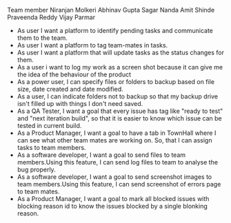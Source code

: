 Team member
Niranjan Molkeri
Abhinav Gupta
Sagar Nanda
Amit Shinde
Praveenda Reddy
Vijay Parmar


* As user I want a platform to identify pending tasks and communicate them to the team.
* As user I want a platform to tag team-mates in tasks.
* As user I want a platform that will update tasks as the status changes for them.
* As a user i want to log my work as a screen shot because it can give me the idea of the behaviour of the product
* As a power user, I can specify files or folders to backup based on file size, date created and date modified.
* As a user, I can indicate folders not to backup so that my backup drive isn't filled up with things I don't need saved.
* As a QA Tester, I want a goal that every issue has tag like "ready to test" and "next iteration build", so that it is easier to know which issue can be tested in current build.
* As a Product Manager, I want a goal to have a tab in TownHall where I can see what other team mates are working on. So, that I can assign tasks to team members.
* As a software developer, I want a goal to send files to team members.Using this feature, I can send log files to team to analyse the bug properly.
* As a software developer, I want a goal to send screenshot images to team members.Using this feature, I can send screenshot of errors page to team mates.
* As a Product Manager, I want a goal to mark all blocked issues with blocking reason id to know the issues blocked by a single blonking reason.

